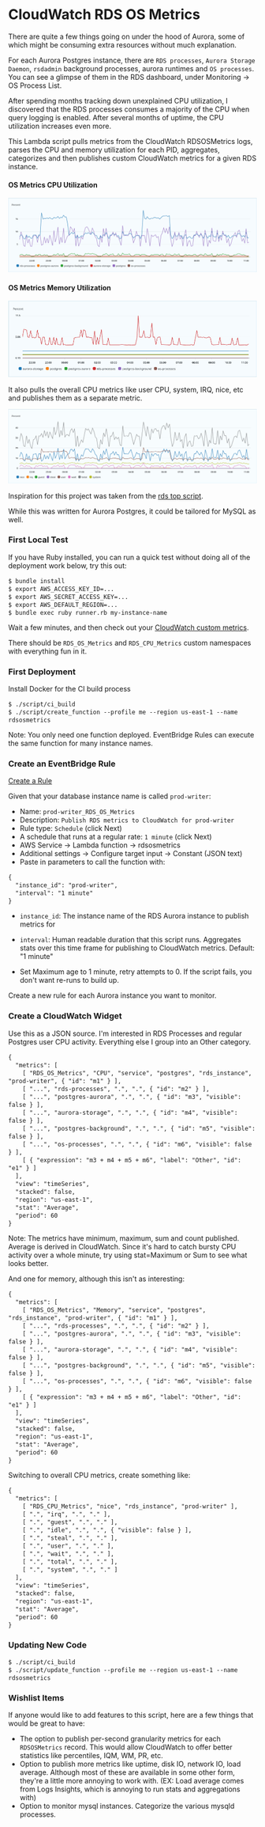 # CloudWatch RDS OS Metrics

There are quite a few things going on under the hood of Aurora, some of which might be 
consuming extra resources without much explanation.

For each Aurora Postgres instance, there are `RDS processes`, `Aurora Storage Daemon`, 
`rsdadmin` background processes, aurora runtimes and `OS processes`.  You can see 
a glimpse of them in the RDS dashboard, under Monitoring -> OS Process List.

After spending months tracking down unexplained CPU utilization, I discovered
that the RDS processes consumes a majority of the CPU when query logging
is enabled.  After several months of uptime, the CPU utilization increases
even more.

This Lambda script pulls metrics from the CloudWatch RDSOSMetrics logs,
parses the CPU and memory utilization for each PID, aggregates, categorizes
and then publishes custom CloudWatch metrics for a given RDS instance.

#### OS Metrics CPU Utilization
![OS Metrics CPU Utilization](/screenshots/os_metrics.png)

#### OS Metrics Memory Utilization
![OS Metrics Memory Utilization](/screenshots/os_memory_metrics.png)

It also pulls the overall CPU metrics like user CPU, system, IRQ, nice, etc 
and publishes them as a separate metric.

![CPU Metrics](/screenshots/cpu_metrics.png)

Inspiration for this project was taken from the [rds top script](https://gist.github.com/matheusoliveira/0e9b13d2fca6e7ab993c03e946806503).

While this was written for Aurora Postgres, it could be tailored for MySQL as well.  

### First Local Test

If you have Ruby installed, you can run a quick test without doing all of the deployment work below, try this out:

```
$ bundle install
$ export AWS_ACCESS_KEY_ID=...
$ export AWS_SECRET_ACCESS_KEY=...
$ export AWS_DEFAULT_REGION=...
$ bundle exec ruby runner.rb my-instance-name
```

Wait a few minutes, and then check out your [CloudWatch custom metrics](https://us-east-1.console.aws.amazon.com/cloudwatch/home?region=us-east-1#metricsV2).

There should be `RDS_OS_Metrics` and `RDS_CPU_Metrics` custom namespaces with everything fun in it.

### First Deployment

Install Docker for the CI build process

```
$ ./script/ci_build
$ ./script/create_function --profile me --region us-east-1 --name rdsosmetrics
```

Note:  You only need one function deployed.  EventBridge Rules can execute 
the same function for many instance names.

### Create an EventBridge Rule

[Create a Rule](https://us-east-1.console.aws.amazon.com/events/home?region=us-east-1#/rules/create)

Given that your database instance name is called `prod-writer`:

* Name: `prod-writer_RDS_OS_Metrics`
* Description: `Publish RDS metrics to CloudWatch for prod-writer`
* Rule type: `Schedule`  (click Next)
* A schedule that runs at a regular rate: `1 minute`  (click Next)
* AWS Service -> Lambda function -> rdsosmetrics
* Additional settings -> Configure target input -> Constant (JSON text)
* Paste in parameters to call the function with:

```
{ 
  "instance_id": "prod-writer", 
  "interval": "1 minute"
}
```

* `instance_id`: The instance name of the RDS Aurora instance to publish metrics for
* `interval`:  Human readable duration that this script runs. Aggregates stats over this time frame for publishing to CloudWatch metrics.  Default: "1 minute"

* Set Maximum age to 1 minute, retry attempts to 0.  If the script fails, you don't want re-runs to build up.

Create a new rule for each Aurora instance you want to monitor.

### Create a CloudWatch Widget

Use this as a JSON source.  I'm interested in RDS Processes and regular Postgres user CPU activity.
Everything else I group into an Other category.

```
{
  "metrics": [
    [ "RDS_OS_Metrics", "CPU", "service", "postgres", "rds_instance", "prod-writer", { "id": "m1" } ],
    [ "...", "rds-processes", ".", ".", { "id": "m2" } ],
    [ "...", "postgres-aurora", ".", ".", { "id": "m3", "visible": false } ],
    [ "...", "aurora-storage", ".", ".", { "id": "m4", "visible": false } ],
    [ "...", "postgres-background", ".", ".", { "id": "m5", "visible": false } ],
    [ "...", "os-processes", ".", ".", { "id": "m6", "visible": false } ],
    [ { "expression": "m3 + m4 + m5 + m6", "label": "Other", "id": "e1" } ]
  ],
  "view": "timeSeries",
  "stacked": false,
  "region": "us-east-1",
  "stat": "Average",
  "period": 60
}
```

Note: The metrics have minimum, maximum, sum and count published.  Average
is derived in CloudWatch.  Since it's hard to catch bursty CPU activity
over a whole minute, try using stat=Maximum or Sum to see what looks better.

And one for memory, although this isn't as interesting:


```
{
  "metrics": [
    [ "RDS_OS_Metrics", "Memory", "service", "postgres", "rds_instance", "prod-writer", { "id": "m1" } ],
    [ "...", "rds-processes", ".", ".", { "id": "m2" } ],
    [ "...", "postgres-aurora", ".", ".", { "id": "m3", "visible": false } ],
    [ "...", "aurora-storage", ".", ".", { "id": "m4", "visible": false } ],
    [ "...", "postgres-background", ".", ".", { "id": "m5", "visible": false } ],
    [ "...", "os-processes", ".", ".", { "id": "m6", "visible": false } ],
    [ { "expression": "m3 + m4 + m5 + m6", "label": "Other", "id": "e1" } ]
  ],
  "view": "timeSeries",
  "stacked": false,
  "region": "us-east-1",
  "stat": "Average",
  "period": 60
}
```

Switching to overall CPU metrics, create something like:

```
{
  "metrics": [
    [ "RDS_CPU_Metrics", "nice", "rds_instance", "prod-writer" ],
    [ ".", "irq", ".", "." ],
    [ ".", "guest", ".", "." ],
    [ ".", "idle", ".", ".", { "visible": false } ],
    [ ".", "steal", ".", "." ],
    [ ".", "user", ".", "." ],
    [ ".", "wait", ".", "." ],
    [ ".", "total", ".", "." ],
    [ ".", "system", ".", "." ]
  ],
  "view": "timeSeries",
  "stacked": false,
  "region": "us-east-1",
  "stat": "Average",
  "period": 60
}

```

### Updating New Code

```
$ ./script/ci_build
$ ./script/update_function --profile me --region us-east-1 --name rdsosmetrics
```

### Wishlist Items

If anyone would like to add features to this script, here are a few things
that would be great to have:

* The option to publish per-second granularity metrics for each `RDSOSMetrics` record.
This would allow CloudWatch to offer better statistics like percentiles, IQM, WM, PR, etc. 
* Option to publish more metrics like uptime, disk IO, network IO, load average.  Although
most of these are available in some other form, they're a little more annoying to work with.
(EX:  Load average comes from Logs Insights, which is annoying to run stats and aggregations with)
* Option to monitor mysql instances.  Categorize the various mysqld processes.
